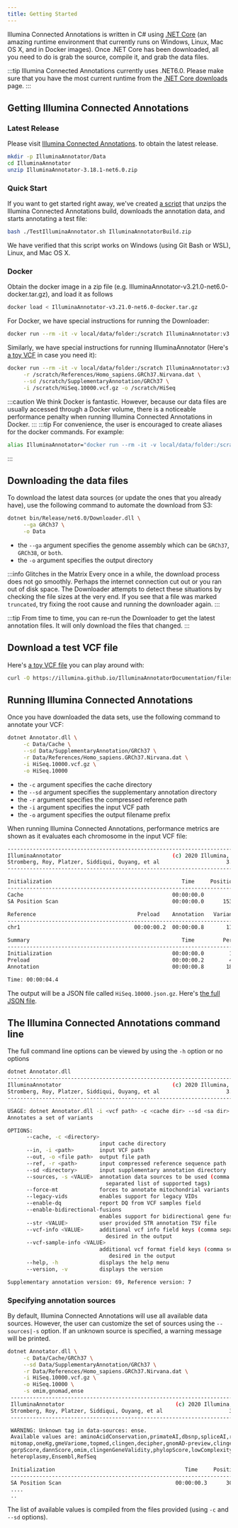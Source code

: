 ```yaml
---
title: Getting Started
---
```


Illumina Connected Annotations is written in C# using [.NET Core](https://www.microsoft.com/net/download/core) (an amazing runtime environment that currently runs on Windows, Linux, Mac OS X, and in Docker images). Once .NET Core has been downloaded, all you need to do is grab the source, compile it, and grab the data files.

:::tip
Illumina Connected Annotations currently uses .NET6.0. Please make sure that you have the most current runtime from the [.NET Core downloads](https://www.microsoft.com/net/download/core) page.
:::

## Getting Illumina Connected Annotations

### Latest Release
Please visit [Illumina Connected Annotations](https://developer.illumina.com/IlluminaAnnotator). to obtain the latest release.

```bash
mkdir -p IlluminaAnnotator/Data
cd IlluminaAnnotator
unzip IlluminaAnnotator-3.18.1-net6.0.zip
```

### Quick Start
If you want to get started right away, we've created [a script](TestIlluminaAnnotator.sh) that unzips the Illumina Connected Annotations build, downloads the annotation data, and starts annotating a test file:

```bash
bash ./TestIlluminaAnnotator.sh IlluminaAnnotatorBuild.zip
```
We have verified that this script works on Windows (using Git Bash or WSL), Linux, and Mac OS X.

### Docker

Obtain the docker image in a zip file (e.g. IlluminaAnnotator-v3.21.0-net6.0-docker.tar.gz), and load it as follows

```bash
docker load < IlluminaAnnotator-v3.21.0-net6.0-docker.tar.gz
```

For Docker, we have special instructions for running the Downloader:

```bash
docker run --rm -it -v local/data/folder:/scratch IlluminaAnnotator:v3.21.0 Downloader --ga GRCh37 -o /scratch
```

Similarly, we have special instructions for running IlluminaAnnotator (Here's [a toy VCF](https://illumina.github.io/IlluminaAnnotatorDocumentation/files/HiSeq.10000.vcf.gz) in case you need it):

```bash
docker run --rm -it -v local/data/folder:/scratch IlluminaAnnotator:v3.21.0 IlluminaAnnotator -c /scratch/Cache/ \
     -r /scratch/References/Homo_sapiens.GRCh37.Nirvana.dat \
     --sd /scratch/SupplementaryAnnotation/GRCh37 \
     -i /scratch/HiSeq.10000.vcf.gz -o /scratch/HiSeq
```
:::caution
We think Docker is fantastic. However, because our data files are usually accessed through a Docker volume, there is a noticeable performance penalty when running Illumina Connected Annotations in Docker.
:::
:::tip
For convenience, the user is encouraged to create aliases for the docker commands. For example:
```bash
alias IlluminaAnnotator="docker run --rm -it -v local/data/folder:/scratch IlluminaAnnotator:v3.21.0 IlluminaAnnotator"
```
:::

## Downloading the data files

To download the latest data sources (or update the ones that you already have), use the following command to automate the download from S3:

```bash
dotnet bin/Release/net6.0/Downloader.dll \
     --ga GRCh37 \
     -o Data
```

* the `--ga` argument specifies the genome assembly which can be `GRCh37`, `GRCh38`, or `both`.
* the `-o` argument specifies the output directory

:::info Glitches in the Matrix
Every once in a while, the download process does not go smoothly. Perhaps the internet connection cut out or you ran out of disk space. The Downloader attempts to detect these situations by checking the file sizes at the very end. If you see that a file was marked `truncated`, try fixing the root cause and running the downloader again.
:::

:::tip
From time to time, you can re-run the Downloader to get the latest annotation files. It will only download the files that changed.
:::

## Download a test VCF file

Here's [a toy VCF file](https://illumina.github.io/IlluminaAnnotatorDocumentation/files/HiSeq.10000.vcf.gz) you can play around with:

```bash
curl -O https://illumina.github.io/IlluminaAnnotatorDocumentation/files/HiSeq.10000.vcf.gz
```

## Running Illumina Connected Annotations

Once you have downloaded the data sets, use the following command to annotate your VCF:

```bash
dotnet Annotator.dll \
     -c Data/Cache \
     --sd Data/SupplementaryAnnotation/GRCh37 \
     -r Data/References/Homo_sapiens.GRCh37.Nirvana.dat \
     -i HiSeq.10000.vcf.gz \
     -o HiSeq.10000
```

* the `-c` argument specifies the cache directory
* the `--sd` argument specifies the supplementary annotation directory
* the `-r` argument specifies the compressed reference path
* the `-i` argument specifies the input VCF path
* the `-o` argument specifies the output filename prefix

When running Illumina Connected Annotations, performance metrics are shown as it evaluates each chromosome in the input VCF file:

```bash
---------------------------------------------------------------------------
IlluminaAnnotator                                   (c) 2020 Illumina, Inc.
Stromberg, Roy, Platzer, Siddiqui, Ouyang, et al                     3.21.0
---------------------------------------------------------------------------

Initialization                                         Time     Positions/s
---------------------------------------------------------------------------
Cache                                               00:00:00.0
SA Position Scan                                    00:00:00.0      153,634

Reference                                Preload    Annotation   Variants/s
---------------------------------------------------------------------------
chr1                                    00:00:00.2  00:00:00.8       11,873

Summary                                                Time         Percent
---------------------------------------------------------------------------
Initialization                                      00:00:00.0        1.5 %
Preload                                             00:00:00.2        4.9 %
Annotation                                          00:00:00.8       18.5 %

Time: 00:00:04.4
```

The output will be a JSON file called `HiSeq.10000.json.gz`. Here's [the full JSON file](https://illumina.github.io/IlluminaAnnotatorDocumentation/files/HiSeq.10000.json.gz).

## The Illumina Connected Annotations command line
The full command line options can be viewed by using the `-h` option or no options
```bash
dotnet Annotator.dll
---------------------------------------------------------------------------
IlluminaAnnotator                                   (c) 2020 Illumina, Inc.
Stromberg, Roy, Platzer, Siddiqui, Ouyang, et al                     3.21.0
---------------------------------------------------------------------------

USAGE: dotnet Annotator.dll -i <vcf path> -c <cache dir> --sd <sa dir> -r <ref path> -o <base output filename>
Annotates a set of variants

OPTIONS:
      --cache, -c <directory>
                             input cache directory
      --in, -i <path>        input VCF path
      --out, -o <file path>  output file path
      --ref, -r <path>       input compressed reference sequence path
      --sd <directory>       input supplementary annotation directory
      --sources, -s <VALUE>  annotation data sources to be used (comma
                               separated list of supported tags)
      --force-mt             forces to annotate mitochondrial variants
      --legacy-vids          enables support for legacy VIDs
      --enable-dq            report DQ from VCF samples field
      --enable-bidirectional-fusions
                             enables support for bidirectional gene fusions
      --str <VALUE>          user provided STR annotation TSV file
      --vcf-info <VALUE>     additional vcf info field keys (comma separated)
                               desired in the output
      --vcf-sample-info <VALUE>
                             additional vcf format field keys (comma separated)
                                desired in the output
      --help, -h             displays the help menu
      --version, -v          displays the version

Supplementary annotation version: 69, Reference version: 7
```
### Specifying annotation sources
By default, Illumina Connected Annotations will use all available data sources. However, the user can customize the set of sources using the `--sources|-s` option. If an unknown source is specified, a warning message will be printed.
```bash
dotnet Annotator.dll \
     -c Data/Cache/GRCh37 \
     --sd Data/SupplementaryAnnotation/GRCh37 \
     -r Data/References/Homo_sapiens.GRCh37.Nirvana.dat \
     -i HiSeq.10000.vcf.gz \
     -o HiSeq.10000 \
	 -s omim,gnomad,ense
 ---------------------------------------------------------------------------
 IlluminaAnnotator                                   (c) 2020 Illumina, Inc.
 Stromberg, Roy, Platzer, Siddiqui, Ouyang, et al                     3.21.0
 ---------------------------------------------------------------------------

 WARNING: Unknown tag in data-sources: ense.
 Available values are: aminoAcidConservation,primateAI,dbsnp,spliceAI,revel,cosmic,clinvar,gnomad,
 mitomap,oneKg,gmeVariome,topmed,clingen,decipher,gnomAD-preview,clingenDosageSensitivityMap,
 gerpScore,dannScore,omim,clingenGeneValidity,phylopScore,lowComplexityRegion,refMinor,
 heteroplasmy,Ensembl,RefSeq

 Initialization                                         Time     Positions/s
 ---------------------------------------------------------------------------
 SA Position Scan                                    00:00:00.3      307,966
 ....
 ..
```
The list of available values is compiled from the files provided (using `-c` and `--sd` options).
